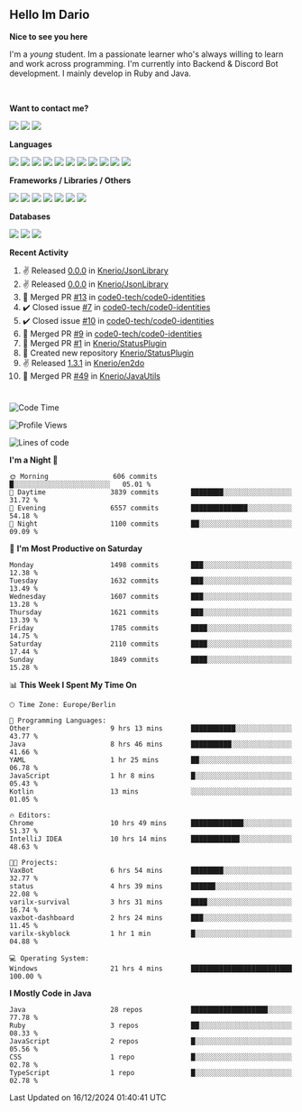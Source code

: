 <h2>Hello Im Dario</h2>

**Nice to see you here**

I'm a *young* student. Im a passionate learner who's always willing to learn and work across
programming. I'm currently into Backend & Discord Bot development. I mainly develop in Ruby and Java.

<br/>

**Want to contact me?**

<a href="https://github.com/knerio"><img src="https://img.shields.io/badge/-Github-blue?style=for-the-badge&logo=github&logoColor=white"/></a> <a href="https://discord.com/users/639416958923702292"><img src="https://img.shields.io/badge/-knerio-blue?style=for-the-badge&logo=discord&logoColor=white"/></a> <a href="https://twitch.tv/dopalos_"><img src="https://img.shields.io/badge/-twitch-blue?style=for-the-badge&logo=twitch&logoColor=white"/></a>

**Languages**

<img src="https://img.shields.io/badge/-HTML-blue?style=for-the-badge&logo=html5&logoColor=white"/> <img src="https://img.shields.io/badge/-CSS-blue?style=for-the-badge&logo=CSS3&logoColor=white"/> <img src="https://img.shields.io/badge/-Javascript-blue?style=for-the-badge&logo=javascript&logoColor=white"/> <img src="https://img.shields.io/badge/-Typescript-blue?style=for-the-badge&logo=TypeScript&logoColor=white"/> <img src="https://img.shields.io/badge/-Java-blue?style=for-the-badge&logo=java&logoColor=white"/> <img src="https://img.shields.io/badge/-Kotlin-blue?style=for-the-badge&logo=kotlin&logoColor=white"/> <img src="https://img.shields.io/badge/-SQL-blue?style=for-the-badge&logo=MYSQL&logoColor=white"/> <img src="https://img.shields.io/badge/-Markdown-blue?style=for-the-badge&logo=Markdown&logoColor=white"/> <img src="https://img.shields.io/badge/-JSON-blue?style=for-the-badge&logo=JSON&logoColor=white"/> <img src="https://img.shields.io/badge/-Git-blue?style=for-the-badge&logo=Git&logoColor=white"/> <img src="https://img.shields.io/badge/-Ruby-blue?style=for-the-badge&logo=Ruby&logoColor=white"/>
<br/>

 **Frameworks / Libraries / Others**

<img src="https://img.shields.io/badge/-Bootstrap-blue?style=for-the-badge&logo=Bootstrap&logoColor=white"/> <img src="https://img.shields.io/badge/-Node.JS-blue?style=for-the-badge&logo=node.js&logoColor=white"/> <img src="https://img.shields.io/badge/-React-blue?style=for-the-badge&logo=React&logoColor=white"/> <img src="https://img.shields.io/badge/-Express-blue?style=for-the-badge&logo=Express&logoColor=white"/> <img src="https://img.shields.io/badge/-Next.Js-blue?style=for-the-badge&logo=Next.Js&logoColor=white"/> <img src="https://img.shields.io/badge/-Ruby_On_Rails-blue?style=for-the-badge&logo=ruby-on-rails&logoColor=white"/> <img src="https://img.shields.io/badge/-JDA-blue?style=for-the-badge&logo=JDA&logoColor=white"/>

**Databases**

<img src="https://img.shields.io/badge/-MongoDB-blue?style=for-the-badge&logo=mongodb&logoColor=white"/> <img src="https://img.shields.io/badge/-MariaDB-blue?style=for-the-badge&logo=MariaDB&logoColor=white"/>
<img src="https://img.shields.io/badge/-PostgreSQL-blue?style=for-the-badge&logo=PostgreSQl&logoColor=white"/>

**Recent Activity**

<!--RECENT_ACTIVITY:start-->
1. ✌️ Released [0.0.0](https://github.com/Knerio/JsonLibrary/releases/tag/0.0.0) in [Knerio/JsonLibrary](https://github.com/Knerio/JsonLibrary)<br>
2. ✌️ Released [0.0.0](https://github.com/Knerio/JsonLibrary/releases/tag/0.0.0) in [Knerio/JsonLibrary](https://github.com/Knerio/JsonLibrary)<br>
3. 🎉 Merged PR [#13](https://github.com/code0-tech/code0-identities/pull/13) in [code0-tech/code0-identities](https://github.com/code0-tech/code0-identities)<br>
4. ✔️ Closed issue [#7](https://github.com/code0-tech/code0-identities/issues/7) in [code0-tech/code0-identities](https://github.com/code0-tech/code0-identities)<br>
5. ✔️ Closed issue [#10](https://github.com/code0-tech/code0-identities/issues/10) in [code0-tech/code0-identities](https://github.com/code0-tech/code0-identities)<br>
6. 🎉 Merged PR [#9](https://github.com/code0-tech/code0-identities/pull/9) in [code0-tech/code0-identities](https://github.com/code0-tech/code0-identities)<br>
7. 🎉 Merged PR [#1](https://github.com/Knerio/StatusPlugin/pull/1) in [Knerio/StatusPlugin](https://github.com/Knerio/StatusPlugin)<br>
8. 📔 Created new repository [Knerio/StatusPlugin](https://github.com/Knerio/StatusPlugin)<br>
9. ✌️ Released [1.3.1](https://github.com/Knerio/en2do/releases/tag/1.3.1) in [Knerio/en2do](https://github.com/Knerio/en2do)<br>
10. 🎉 Merged PR [#49](https://github.com/Knerio/JavaUtils/pull/49) in [Knerio/JavaUtils](https://github.com/Knerio/JavaUtils)<br>
<!--RECENT_ACTIVITY:end-->
 
#

<!--START_SECTION:waka-->
![Code Time](http://img.shields.io/badge/Code%20Time-666%20hrs%2050%20mins-blue)

![Profile Views](http://img.shields.io/badge/Profile%20Views-6-blue)

![Lines of code](https://img.shields.io/badge/From%20Hello%20World%20I%27ve%20Written-643.0%20thousand%20lines%20of%20code-blue)

**I'm a Night 🦉** 

```text
🌞 Morning                606 commits         █░░░░░░░░░░░░░░░░░░░░░░░░   05.01 % 
🌆 Daytime                3839 commits        ████████░░░░░░░░░░░░░░░░░   31.72 % 
🌃 Evening                6557 commits        ██████████████░░░░░░░░░░░   54.18 % 
🌙 Night                  1100 commits        ██░░░░░░░░░░░░░░░░░░░░░░░   09.09 % 
```
📅 **I'm Most Productive on Saturday** 

```text
Monday                   1498 commits        ███░░░░░░░░░░░░░░░░░░░░░░   12.38 % 
Tuesday                  1632 commits        ███░░░░░░░░░░░░░░░░░░░░░░   13.49 % 
Wednesday                1607 commits        ███░░░░░░░░░░░░░░░░░░░░░░   13.28 % 
Thursday                 1621 commits        ███░░░░░░░░░░░░░░░░░░░░░░   13.39 % 
Friday                   1785 commits        ████░░░░░░░░░░░░░░░░░░░░░   14.75 % 
Saturday                 2110 commits        ████░░░░░░░░░░░░░░░░░░░░░   17.44 % 
Sunday                   1849 commits        ████░░░░░░░░░░░░░░░░░░░░░   15.28 % 
```


📊 **This Week I Spent My Time On** 

```text
🕑︎ Time Zone: Europe/Berlin

💬 Programming Languages: 
Other                    9 hrs 13 mins       ███████████░░░░░░░░░░░░░░   43.77 % 
Java                     8 hrs 46 mins       ██████████░░░░░░░░░░░░░░░   41.66 % 
YAML                     1 hr 25 mins        ██░░░░░░░░░░░░░░░░░░░░░░░   06.78 % 
JavaScript               1 hr 8 mins         █░░░░░░░░░░░░░░░░░░░░░░░░   05.43 % 
Kotlin                   13 mins             ░░░░░░░░░░░░░░░░░░░░░░░░░   01.05 % 

🔥 Editors: 
Chrome                   10 hrs 49 mins      █████████████░░░░░░░░░░░░   51.37 % 
IntelliJ IDEA            10 hrs 14 mins      ████████████░░░░░░░░░░░░░   48.63 % 

🐱‍💻 Projects: 
VaxBot                   6 hrs 54 mins       ████████░░░░░░░░░░░░░░░░░   32.77 % 
status                   4 hrs 39 mins       ██████░░░░░░░░░░░░░░░░░░░   22.08 % 
varilx-survival          3 hrs 31 mins       ████░░░░░░░░░░░░░░░░░░░░░   16.74 % 
vaxbot-dashboard         2 hrs 24 mins       ███░░░░░░░░░░░░░░░░░░░░░░   11.45 % 
varilx-skyblock          1 hr 1 min          █░░░░░░░░░░░░░░░░░░░░░░░░   04.88 % 

💻 Operating System: 
Windows                  21 hrs 4 mins       █████████████████████████   100.00 % 
```

**I Mostly Code in Java** 

```text
Java                     28 repos            ███████████████████░░░░░░   77.78 % 
Ruby                     3 repos             ██░░░░░░░░░░░░░░░░░░░░░░░   08.33 % 
JavaScript               2 repos             █░░░░░░░░░░░░░░░░░░░░░░░░   05.56 % 
CSS                      1 repo              █░░░░░░░░░░░░░░░░░░░░░░░░   02.78 % 
TypeScript               1 repo              █░░░░░░░░░░░░░░░░░░░░░░░░   02.78 % 
```




 Last Updated on 16/12/2024 01:40:41 UTC
<!--END_SECTION:waka-->

